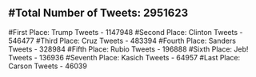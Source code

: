 #Total Number of Tweets: 2951623 
---
#First Place: Trump Tweets - 1147948
#Second Place: Clinton Tweets - 546477
#Third Place: Cruz Tweets - 483394
#Fourth Place: Sanders Tweets - 328984
#Fifth Place: Rubio Tweets - 196888
#Sixth Place: Jeb! Tweets - 136936
#Seventh Place: Kasich Tweets - 64957
#Last Place: Carson Tweets - 46039
